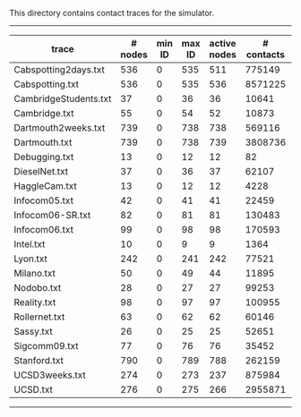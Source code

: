This directory contains contact traces for the simulator.

----------------------------------------------------------------------------------------------------------------------
| trace                  | # nodes | min ID | max ID | active nodes | # contacts | first contact   | duration        |
-------------------------|---------|--------|--------|--------------|------------|-----------------|-----------------|
| Cabspotting2days.txt   | 536     | 0      | 535    | 511          | 775149     | 1               | 172799          |
| Cabspotting.txt        | 536     | 0      | 535    | 536          | 8571225    | 7               | 2070953         |
| CambridgeStudents.txt  | 37      | 0      | 36     | 36           | 10641      | 0               | 987529          |
| Cambridge.txt          | 55      | 0      | 54     | 52           | 10873      | 0               | 987529          |
| Dartmouth2weeks.txt    | 739     | 0      | 738    | 738          | 569116     | 1               | 1209600         |
| Dartmouth.txt          | 739     | 0      | 738    | 739          | 3808736    | 58              | 10281543        |
| Debugging.txt          | 13      | 0      | 12     | 12           | 82         | 0               | 1800            |
| DieselNet.txt          | 37      | 0      | 36     | 37           | 62107      | 0               | 10635474        |
| HaggleCam.txt          | 13      | 0      | 12     | 12           | 4228       | 0               | 455609          |
| Infocom05.txt          | 42      | 0      | 41     | 41           | 22459      | 0               | 254150          |
| Infocom06-SR.txt       | 82      | 0      | 81     | 81           | 130483     | 0               | 334720          |
| Infocom06.txt          | 99      | 0      | 98     | 98           | 170593     | 0               | 337418          |
| Intel.txt              | 10      | 0      | 9      | 9            | 1364       | 0               | 359190          |
| Lyon.txt               | 242     | 0      | 241    | 242          | 77521      | 0               | 116920          |
| Milano.txt             | 50      | 0      | 49     | 44           | 11895      | 184             | 1632979         |
| Nodobo.txt             | 28      | 0      | 27     | 27           | 99253      | 0               | 12432109        |
| Reality.txt            | 98      | 0      | 97     | 97           | 100955     | 0               | 24428517        |
| Rollernet.txt          | 63      | 0      | 62     | 62           | 60146      | 0               | 9976            |
| Sassy.txt              | 26      | 0      | 25     | 25           | 52651      | 0               | 6413284         |
| Sigcomm09.txt          | 77      | 0      | 76     | 76           | 35452      | 0               | 320774          |
| Stanford.txt           | 790     | 0      | 789    | 788          | 262159     | 106             | 3091            |
| UCSD3weeks.txt         | 274     | 0      | 273    | 237          | 875984     | 2               | 1814398         |
| UCSD.txt               | 276     | 0      | 275    | 266          | 2955871    | 2               | 6739214         |
----------------------------------------------------------------------------------------------------------------------
